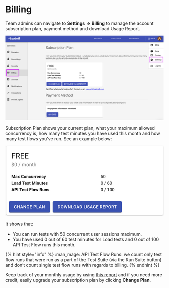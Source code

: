 # Billing

Team admins can navigate to **Settings => Billing** to manage the account subscription plan, payment method and download Usage Report. 

![The Billing tab](../../.gitbook/assets/screenshot-70-.png)

Subscription Plan shows your current plan, what your maximum allowed concurrency is, how many test minutes you have used this month and how many test flows you've run. See an example below:

![](../../.gitbook/assets/screen-shot-2021-01-06-at-9.14.07.png)

It shows that:

* You can run tests with 50 concurrent user sessions maximum.
* You have used 0 out of 60 test minutes for Load tests and 0 out of 100 API Test Flow runs this month.

{% hint style="info" %}
:man_mage: API Test Flow Runs: we count only test flow runs that were run as a part of the Test Suite (via the Run Suite button) and don’t count single test flow runs with regards to billing.
{% endhint %}

Keep track of your monthly usage by using [this report](https://docs.loadmill.com/account-settings/billing/usage-report) and if you need more credit, easily upgrade your subscription plan by clicking **Change Plan**. 
